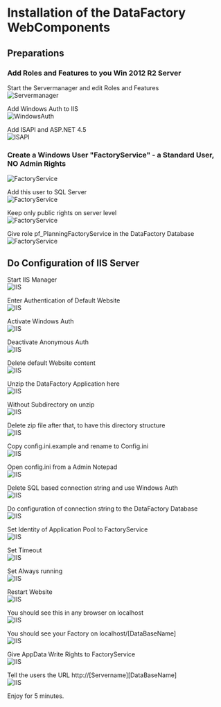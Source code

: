 # Installation of the DataFactory WebComponents

## Preparations

### Add Roles and Features to you Win 2012 R2 Server

Start the Servermanager and edit Roles and Features  
![Servermanager](images/WebComponents/1.PNG)


Add Windows Auth to IIS  
![WindowsAuth](images/WebComponents/2.PNG)

Add ISAPI and ASP.NET 4.5  
![ISAPI](images/WebComponents/3.PNG)

### Create a Windows User "FactoryService" - a Standard User, NO Admin Rights
![FactoryService](images/WebComponents/3b.PNG)

Add this user to SQL Server  
![FactoryService](images/WebComponents/3c.PNG)

Keep only public rights on server level  
![FactoryService](images/WebComponents/3d.PNG)

Give role pf_PlanningFactoryService in the DataFactory Database  
![FactoryService](images/WebComponents/3e.PNG)

## Do Configuration of IIS Server

Start IIS Manager  
![IIS](images/WebComponents/4.PNG)

Enter Authentication of Default Website  
![IIS](images/WebComponents/5.PNG)

Activate Windows Auth  
![IIS](images/WebComponents/6.PNG)

Deactivate Anonymous Auth  
![IIS](images/WebComponents/7.PNG)

Delete default Website content  
![IIS](images/WebComponents/8.PNG)

Unzip the DataFactory Application here  
![IIS](images/WebComponents/9.PNG)

Without Subdirectory on unzip  
![IIS](images/WebComponents/10.PNG)

Delete zip file after that, to have this directory structure  
![IIS](images/WebComponents/11.PNG)

Copy config.ini.example and rename to Config.ini  
![IIS](images/WebComponents/12.PNG)

Open config.ini from a Admin Notepad  
![IIS](images/WebComponents/12b.PNG)

Delete SQL based connection string and use Windows Auth  
![IIS](images/WebComponents/13.PNG)

Do configuration of connection string to the DataFactory Database    
![IIS](images/WebComponents/14.PNG)

Set Identity of Application Pool to FactoryService   
![IIS](images/WebComponents/17.PNG)

Set Timeout   
![IIS](images/WebComponents/18.PNG)

Set Always running  
![IIS](images/WebComponents/19.PNG)

Restart Website  
![IIS](images/WebComponents/22.PNG)

You should see this in any browser on localhost  
![IIS](images/WebComponents/23.PNG)

You should see your Factory on localhost/[DataBaseName]  
![IIS](images/WebComponents/24.PNG)

Give AppData Write Rights to FactoryService  
![IIS](images/WebComponents/25.PNG)

Tell the users the URL http://[Servername]\[DataBaseName]  
![IIS](images/WebComponents/27.PNG)

Enjoy for 5 minutes.